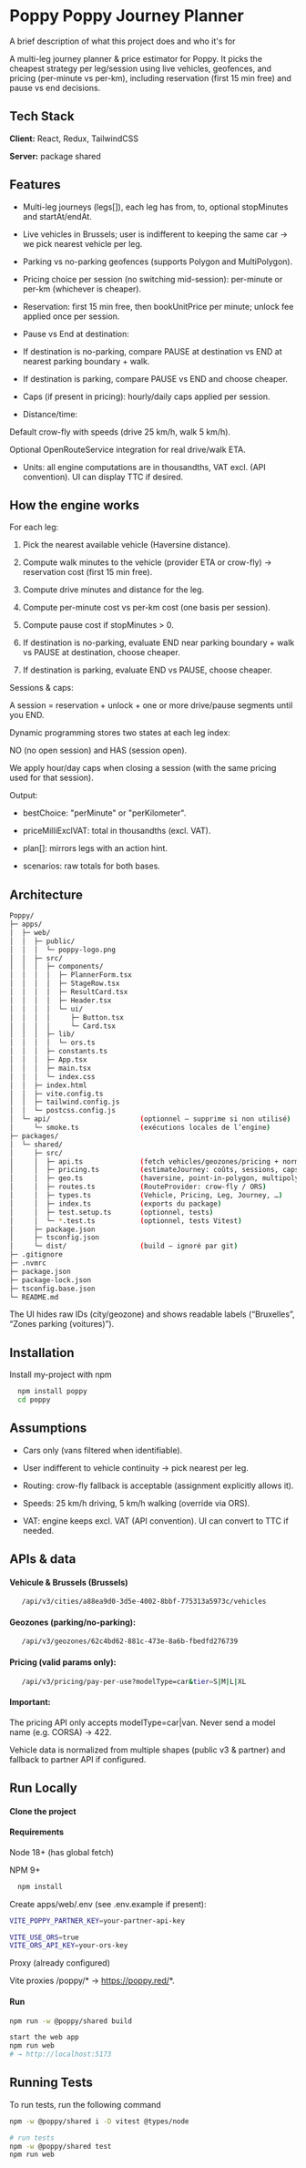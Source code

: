 
# Poppy Poppy Journey Planner

A brief description of what this project does and who it's for


A multi-leg journey planner & price estimator for Poppy. It picks the cheapest strategy per leg/session using live vehicles, geofences, and pricing (per-minute vs per-km), including reservation (first 15 min free) and pause vs end decisions.

## Tech Stack

**Client:** React, Redux, TailwindCSS

**Server:** package shared


## Features

- Multi-leg journeys (legs[]), each leg has from, to, optional stopMinutes and startAt/endAt.

- Live vehicles in Brussels; user is indifferent to keeping the same car → we pick nearest vehicle per leg.

- Parking vs no-parking geofences (supports Polygon and MultiPolygon).

- Pricing choice per session (no switching mid-session): per-minute or per-km (whichever is cheaper).

- Reservation: first 15 min free, then bookUnitPrice per minute; unlock fee applied once per session.

- Pause vs End at destination:

- If destination is no-parking, compare PAUSE at destination vs END at nearest parking boundary + walk.

- If destination is parking, compare PAUSE vs END and choose cheaper.

- Caps (if present in pricing): hourly/daily caps applied per session.

- Distance/time:

 Default crow-fly with speeds (drive 25 km/h, walk 5 km/h).

Optional OpenRouteService integration for real drive/walk ETA.

- Units: all engine computations are in thousandths, VAT excl. (API convention). UI can display TTC if desired.

## How the engine works

For each leg:

1) Pick the nearest available vehicle (Haversine distance).

2) Compute walk minutes to the vehicle (provider ETA or crow-fly) → reservation cost (first 15 min free).

3) Compute drive minutes and distance for the leg.

4) Compute per-minute cost vs per-km cost (one basis per session).

5) Compute pause cost if stopMinutes > 0.

6) If destination is no-parking, evaluate END near parking boundary + walk vs PAUSE at destination, choose cheaper.

7) If destination is parking, evaluate END vs PAUSE, choose cheaper.

Sessions & caps:

A session = reservation + unlock + one or more drive/pause segments until you END.

Dynamic programming stores two states at each leg index:

NO (no open session) and HAS (session open).

We apply hour/day caps when closing a session (with the same pricing used for that session).

Output:

- bestChoice: "perMinute" or "perKilometer".

- priceMilliExclVAT: total in thousandths (excl. VAT).

- plan[]: mirrors legs with an action hint.

- scenarios: raw totals for both bases.

## Architecture 
```bash
Poppy/
├─ apps/
│  ├─ web/
│  │  ├─ public/
│  │  │  └─ poppy-logo.png
│  │  ├─ src/
│  │  │  ├─ components/
│  │  │  │  ├─ PlannerForm.tsx
│  │  │  │  ├─ StageRow.tsx
│  │  │  │  ├─ ResultCard.tsx
│  │  │  │  ├─ Header.tsx
│  │  │  │  └─ ui/
│  │  │  │     ├─ Button.tsx
│  │  │  │     └─ Card.tsx
│  │  │  ├─ lib/
│  │  │  │  └─ ors.ts
│  │  │  ├─ constants.ts
│  │  │  ├─ App.tsx
│  │  │  ├─ main.tsx
│  │  │  └─ index.css
│  │  ├─ index.html
│  │  ├─ vite.config.ts
│  │  ├─ tailwind.config.js
│  │  └─ postcss.config.js
│  └─ api/                      (optionnel — supprime si non utilisé)
│     └─ smoke.ts               (exécutions locales de l’engine)
├─ packages/
│  └─ shared/
│     ├─ src/
│     │  ├─ api.ts              (fetch vehicles/geozones/pricing + normalisation)
│     │  ├─ pricing.ts          (estimateJourney: coûts, sessions, caps)
│     │  ├─ geo.ts              (haversine, point-in-polygon, multipolygons)
│     │  ├─ routes.ts           (RouteProvider: crow-fly / ORS)
│     │  ├─ types.ts            (Vehicle, Pricing, Leg, Journey, …)
│     │  ├─ index.ts            (exports du package)
│     │  ├─ test.setup.ts       (optionnel, tests)
│     │  └─ *.test.ts           (optionnel, tests Vitest)
│     ├─ package.json
│     ├─ tsconfig.json
│     └─ dist/                  (build — ignoré par git)
├─ .gitignore
├─ .nvmrc
├─ package.json
├─ package-lock.json
├─ tsconfig.base.json
└─ README.md
```
The UI hides raw IDs (city/geozone) and shows readable labels (“Bruxelles”, “Zones parking (voitures)”).

## Installation

Install my-project with npm

```bash
  npm install poppy
  cd poppy
```
    
## Assumptions

- Cars only (vans filtered when identifiable).

- User indifferent to vehicle continuity → pick nearest per leg.

- Routing: crow-fly fallback is acceptable (assignment explicitly allows it).

- Speeds: 25 km/h driving, 5 km/h walking (override via ORS).

- VAT: engine keeps excl. VAT (API convention). UI can convert to TTC if needed.
## APIs & data

#### Vehicule & Brussels (Brussels)
```bash
   /api/v3/cities/a88ea9d0-3d5e-4002-8bbf-775313a5973c/vehicles
```
#### Geozones (parking/no-parking):
```bash
   /api/v3/geozones/62c4bd62-881c-473e-8a6b-fbedfd276739
```
#### Pricing (valid params only):
```bash
   /api/v3/pricing/pay-per-use?modelType=car&tier=S|M|L|XL
```
#### Important:

The pricing API only accepts modelType=car|van. Never send a model name (e.g. CORSA) → 422.

Vehicle data is normalized from multiple shapes (public v3 & partner) and fallback to partner API if configured.
## Run Locally

#### Clone the project

#### Requirements

Node 18+ (has global fetch)

NPM 9+

```bash
  npm install
```

Create apps/web/.env (see .env.example if present):


```bash
VITE_POPPY_PARTNER_KEY=your-partner-api-key

VITE_USE_ORS=true
VITE_ORS_API_KEY=your-ors-key
```

Proxy (already configured)

Vite proxies /poppy/* → https://poppy.red/*.

#### Run
```bash
npm run -w @poppy/shared build

start the web app
npm run web
# → http://localhost:5173
```

## Running Tests

To run tests, run the following command

```bash
npm -w @poppy/shared i -D vitest @types/node

# run tests
npm -w @poppy/shared test
npm run web
```
